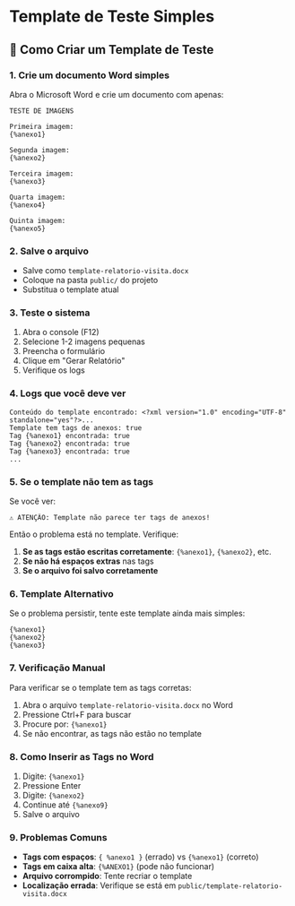 # Template de Teste Simples

## 🔧 Como Criar um Template de Teste

### 1. **Crie um documento Word simples**

Abra o Microsoft Word e crie um documento com apenas:

```
TESTE DE IMAGENS

Primeira imagem:
{%anexo1}

Segunda imagem:
{%anexo2}

Terceira imagem:
{%anexo3}

Quarta imagem:
{%anexo4}

Quinta imagem:
{%anexo5}
```

### 2. **Salve o arquivo**

- Salve como `template-relatorio-visita.docx`
- Coloque na pasta `public/` do projeto
- Substitua o template atual

### 3. **Teste o sistema**

1. Abra o console (F12)
2. Selecione 1-2 imagens pequenas
3. Preencha o formulário
4. Clique em "Gerar Relatório"
5. Verifique os logs

### 4. **Logs que você deve ver**

```
Conteúdo do template encontrado: <?xml version="1.0" encoding="UTF-8" standalone="yes"?>...
Template tem tags de anexos: true
Tag {%anexo1} encontrada: true
Tag {%anexo2} encontrada: true
Tag {%anexo3} encontrada: true
...
```

### 5. **Se o template não tem as tags**

Se você ver:
```
⚠️ ATENÇÃO: Template não parece ter tags de anexos!
```

Então o problema está no template. Verifique:

1. **Se as tags estão escritas corretamente**: `{%anexo1}`, `{%anexo2}`, etc.
2. **Se não há espaços extras** nas tags
3. **Se o arquivo foi salvo corretamente**

### 6. **Template Alternativo**

Se o problema persistir, tente este template ainda mais simples:

```
{%anexo1}
{%anexo2}
{%anexo3}
```

### 7. **Verificação Manual**

Para verificar se o template tem as tags corretas:

1. Abra o arquivo `template-relatorio-visita.docx` no Word
2. Pressione Ctrl+F para buscar
3. Procure por: `{%anexo1}`
4. Se não encontrar, as tags não estão no template

### 8. **Como Inserir as Tags no Word**

1. Digite: `{%anexo1}`
2. Pressione Enter
3. Digite: `{%anexo2}`
4. Continue até `{%anexo9}`
5. Salve o arquivo

### 9. **Problemas Comuns**

- **Tags com espaços**: `{ %anexo1 }` (errado) vs `{%anexo1}` (correto)
- **Tags em caixa alta**: `{%ANEXO1}` (pode não funcionar)
- **Arquivo corrompido**: Tente recriar o template
- **Localização errada**: Verifique se está em `public/template-relatorio-visita.docx` 